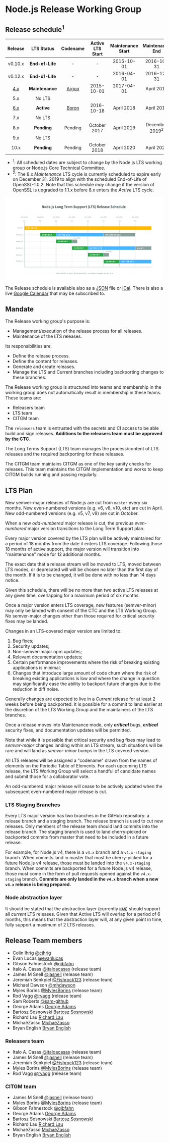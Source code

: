 # Node.js Release Working Group

## Release schedule<sup>1</sup>

| Release |  LTS Status   | Codename | Active LTS Start | Maintenance Start | Maintenance End |
|   :--:  |    :---:      |   :---:  |       :---:      |       :---:       |      :---:      |
|  v0.10.x  |**End-of-Life**|    -     |        -         |    2015-10-01     |   2016-10-31    |
|  v0.12.x  |**End-of-Life**|    -     |        -         |    2016-04-01     |   2016-12-31    |
| [4.x][] |**Maintenance**| [Argon][]|    2015-10-01    |    2017-04-01     |   April 2018    |
|  5.x    |No LTS         |          |                  |                   |                 |
| [6.x][] |**Active**     | [Boron][]|    2016-10-18    |    April 2018     |   April 2019    |
|  7.x    |No LTS         |          |                  |                   |                 |
|  8.x    |**Pending**    | Pending  |    October 2017  |    April 2019     |   December 2019<sup>2</sup> |
|  9.x    |No LTS         |          |                  |                   |                 |
| 10.x    |**Pending**    | Pending  |    October 2018  |    April 2020     |   April 2021    |

* <sup>1</sup>: All scheduled dates are subject to change by the Node.js LTS
  working group or Node.js Core Technical Committee.
* <sup>2</sup>: The 8.x *Maintenance* LTS cycle is currently scheduled to expire
  early on December 31, 2019 to align with the scheduled End-of-Life of
  OpenSSL-1.0.2. Note that this schedule *may* change if the version of OpenSSL
  is upgraded to 1.1.x before 8.x enters the *Active* LTS cycle.

<p><img src="schedule.png" alt="LTS Schedule"/></p>

The Release schedule is available also as a [JSON][] file or [ICal][]. There is
also a live [Google Calendar][] that may be subscribed to.

## Mandate

The Release working group's purpose is:

* Management/execution of the release process for all releases.
* Maintenance of the LTS releases.

Its responsibilities are:

* Define the release process.
* Define the content for releases.
* Generate and create releases. 
* Manage the LTS and Current branches including backporting changes to 
  these branches.

The Release working group is structured into teams and membership in
the working group does not automatically result in membership in these
teams. These teams are:

* Releasers team
* LTS team
* CITGM team

The `releasers` team is entrusted with the secrets and CI access to be able
build and sign releases.  **Additions to the releasers team must be approved
by the CTC.**

The Long Terms Support (LTS)  team manages the process/content of LTS  releases
and the required backporting for these releases.

The CITGM team maintains CITGM as one of the key sanity checks for releases.
This team maintains the CITGM implementation and works to keep CITGM
builds running and passing regularly.

## LTS Plan

New semver-major releases of Node.js are cut from `master` every six months.
New even-numbered versions (e.g. v6, v8, v10, etc) are cut in April. New
odd-numbered versions (e.g. v5, v7, v9) are cut in October.

When a new *odd-numbered* major release is cut, the previous *even-numbered*
major version transitions to the Long Term Support plan.

Every major version covered by the LTS plan will be actively maintained for a
period of 18 months from the date it enters LTS coverage. Following those 18
months of active support, the major version will transition into "maintenance"
mode for 12 additional months.

The exact date that a release stream will be moved to LTS, moved between LTS
modes, or deprecated will will be chosen no later than the first day of the month.
If it is to be changed, it will be done with no less than 14 days notice.

Given this schedule, there will be no more than two active LTS releases at any
given time, overlapping for a maximum period of six months.

Once a major version enters LTS coverage, new features (semver-minor) may only
be landed with consent of the CTC and the LTS Working Group. No semver-major
changes other than those required for critical security fixes may be landed.

Changes in an LTS-covered major version are limited to:

1. Bug fixes;
2. Security updates;
3. Non-semver-major npm updates;
4. Relevant documentation updates;
5. Certain performance improvements where the risk of breaking existing
   applications is minimal;
6. Changes that introduce large amount of code churn where the risk of breaking
   existing applications is low and where the change in question may
   significantly ease the ability to backport future changes due to the
   reduction in diff noise.

Generally changes are expected to live in a *Current* release for at least 2
weeks before being backported. It is possible for a commit to land earlier at
the discretion of the LTS Working Group and the maintainers of the LTS branches.

Once a release moves into Maintenance mode, only ***critical*** bugs,
***critical*** security fixes, and documentation updates will be permitted.

Note that while it is possible that critical security and bug fixes may lead to
*semver-major* changes landing within an LTS stream, such situations will be
rare and will land as *semver-minor* bumps in the LTS covered version.

All LTS releases will be assigned a "codename" drawn from the names of elements
on the Periodic Table of Elements. For each upcoming LTS release, the LTS
Working Group will select a handful of candidate names and submit those for a
collaborator vote.

An odd-numbered major release will cease to be actively updated when the
subsequent even-numbered major release is cut.

### LTS Staging Branches

Every LTS major version has two branches in the GitHub repository: a release
branch and a staging branch. The release branch is used to cut new releases.
Only members of the release team should land commits into the release branch.
The staging branch is used to land cherry-picked or backported commits from
master that need to be included in a future release.

For example, for Node.js v4, there is a `v4.x` branch and a `v4.x-staging`
branch. When commits land in master that must be cherry-picked for a future
Node.js v4 release, those must be landed into the `v4.x-staging` branch. When
commits are backported for a future Node.js v4 release, those must come in the
form of pull requests opened against the `v4.x-staging` branch. **Commits are
only landed in the `v4.x` branch when a new `v4.x` release is being prepared.**

### Node abstraction layer

It should be stated that the abstraction layer (currently [`NAN`][]) should
support all *current* LTS releases. Given that Active LTS will overlap
for a period of 6 months, this means that the abstraction layer will, at
any given point in time, fully support a maximum of 2 LTS releases.

[Argon]: https://nodejs.org/download/release/latest-argon/
[Boron]: https://nodejs.org/download/release/latest-boron/
[4.x]: https://nodejs.org/download/release/latest-v4.x/
[6.x]: https://nodejs.org/download/release/latest-v6.x/
[Google Calendar]: https://calendar.google.com/calendar/ical/eln7trd6k7n6asgg49bu2vqn4s%40group.calendar.google.com/public/basic.ics
[JSON]: schedule.json
[ICal]: schedule.ical
[`NAN`]: https://github.com/nodejs/nan

## Release Team members
* Colin Ihrig [@cjhrig](https://github.com/cjihrig)
* Evan Lucas [@evanlucas](https://github.com/evanlucas)
* Gibson Fahnestock [@gibfahn](https://github.com/gibfahn)
* Italo A. Casas [@italoacasas](https://github.com/italoacasas) (release team)
* James M Snell [@jasnell](https://github.com/jasnell) (release team)
* Jeremiah Senkpiel [@Fishrock123](https://github.com/Fishrock123) (release team)
* Michael Dawson [@mhdawson](https://github.com/mhdawson)
* Myles Borins [@MylesBorins](https://github.com/MylesBorins) (release team)
* Rod Vagg [@rvagg](https://github.com/rvagg) (release team)
* Sam Roberts [@sam-github](https://github.com/sam-github)
* George Adams [George Adams](https://github.com/gdams)
* Bartosz Sosnowski [Bartosz Sosnowski](https://github.com/bzoz)
* Richard Lau [Richard Lau](https://github.com/richardlau)
* MichaëZasso [MichaëZasso](https://github.com/targos)
* Bryan English [Bryan English](https://github.com/bengl)

### Releasers team
* Italo A. Casas [@italoacasas](https://github.com/italoacasas) (release team)
* James M Snell [@jasnell](https://github.com/jasnell) (release team)
* Jeremiah Senkpiel [@Fishrock123](https://github.com/Fishrock123) (release team)
* Myles Borins [@MylesBorins](https://github.com/MylesBorins) (release team)
* Rod Vagg [@rvagg](https://github.com/rvagg) (release team)

### CITGM team
* James M Snell [@jasnell](https://github.com/jasnell) (release team)
* Myles Borins [@MylesBorins](https://github.com/MylesBorins) (release team)
* Gibson Fahnestock [@gibfahn](https://github.com/gibfahn)
* George Adams [George Adams](https://github.com/gdams)
* Bartosz Sosnowski [Bartosz Sosnowski](https://github.com/bzoz)
* Richard Lau [Richard Lau](https://github.com/richardlau)
* MichaëZasso [MichaëZasso](https://github.com/targos)
* Bryan English [Bryan English](https://github.com/bengl)
